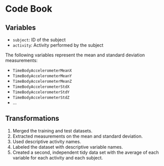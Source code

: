 # Code Book

## Variables

- `subject`: ID of the subject
- `activity`: Activity performed by the subject

The following variables represent the mean and standard deviation measurements:

- `TimeBodyAccelerometerMeanX`
- `TimeBodyAccelerometerMeanY`
- `TimeBodyAccelerometerMeanZ`
- `TimeBodyAccelerometerStdX`
- `TimeBodyAccelerometerStdY`
- `TimeBodyAccelerometerStdZ`
- ...

## Transformations

1. Merged the training and test datasets.
2. Extracted measurements on the mean and standard deviation.
3. Used descriptive activity names.
4. Labeled the dataset with descriptive variable names.
5. Created a second, independent tidy data set with the average of each variable for each activity and each subject.
